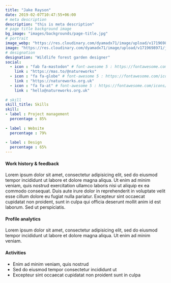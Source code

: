 ```yaml
---
title: "Jake Rayson"
date: 2019-02-07T10:47:55+06:00
# meta description
description: "this is meta description"
# page title background image
bg_image: "images/backgrounds/page-title.jpg"
# portrait
image_webp: "https://res.cloudinary.com/dyamadx71/image/upload/v1719698971/jake-askance_c97qqu.webp"
image: "https://res.cloudinary.com/dyamadx71/image/upload/v1719698971/jake-askance_c97qqu.jpg"
# designation
designation: "Wildlife forest garden designer"
social:
  - icon : "fab fa-mastodon" # font-awesome 5 : https://fontawesome.com/icons/
    link : "https://mas.to/@natureworks"
  - icon : "fa fa-globe" # font-awesome 5 : https://fontawesome.com/icons/
    link : "https://natureworks.org.uk"
  - icon : "fa fa-at" # font-awesome 5 : https://fontawesome.com/icons/
    link : "hello@natureworks.org.uk"
 
# skill
skill_title: Skills
skill:
- label : Project management
  percentage : 85%
  
- label : Website
  percentage : 79%
  
- label : Design
  percentage : 65%
---
```


#### Work history & feedback
Lorem ipsum dolor sit amet, consectetur adipisicing elit, sed do eiusmod tempor incididunt ut labore et dolore magna aliqua. Ut enim ad minim veniam, quis nostrud exercitation ullamco laboris nisi ut aliquip ex ea commodo consequat. Duis aute irure dolor in reprehenderit in voluptate velit esse cillum dolore eu fugiat nulla pariatur. Excepteur sint occaecat cupidatat non proident, sunt in culpa qui officia deserunt mollit anim id est laborum. Sed ut perspiciatis.

#### Profile analytics
Lorem ipsum dolor sit amet, consectetur adipisicing elit, sed do eiusmod tempor incididunt ut labore et dolore magna aliqua. Ut enim ad minim veniam.

#### Activities
* Enim ad minim veniam, quis nostrud
* Sed do eiusmod tempor consectetur incididunt ut
* Excepteur sint occaecat cupidatat non proident sunt in culpa
